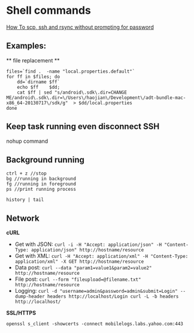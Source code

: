 Shell commands
===========




[How To scp, ssh and rsync without prompting for password
](https://blogs.oracle.com/jkini/entry/how_to_scp_scp_and)



## Examples:

** file replacement **

```
files=`find .  -name "local.properties.default"`
for ff in $files; do
    dd=`dirname $ff`
    echo $ff    $dd;
    cat $ff | sed "s/android\.sdk\.dir=CHANGE ME/android\.sdk\.dir=\/Users\/haojian\/Development\/adt-bundle-mac-x86_64-20130717\/sdk/g"  > $dd/local.properties
done
```

## Keep task running even disconnect SSH

nohup command



## Background running

```
ctrl + z //stop
bg //running in background
fg //running in foreground
ps //print running process
```

```
history | tail
```



## Network

**cURL**
- Get with JSON: `curl -i -H "Accept: application/json" -H "Content-Type: application/json" http://hostname/resource
`
- Get with XML: `curl -H "Accept: application/xml" -H "Content-Type: application/xml" -X GET http://hostname/resource
`
- Data post: `curl --data "param1=value1&param2=value2" http://hostname/resource
`
- File post: `curl --form "fileupload=@filename.txt" http://hostname/resource
`
- Logging: `curl -d "username=admin&password=admin&submit=Login" --dump-header headers http://localhost/Login
curl -L -b headers http://localhost/`


**SSL/HTTPS**

```
openssl s_client -showcerts -connect mobilelogs.labs.yahoo.com:443
```